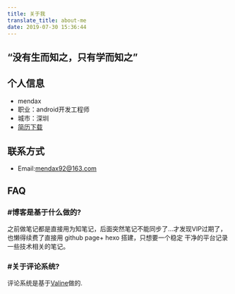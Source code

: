 ```yaml
---
title: 关于我
translate_title: about-me
date: 2019-07-30 15:36:44
---
```

## “没有生而知之，只有学而知之” 
## 个人信息 ##
- mendax
- 职业：android开发工程师
- 城市：深圳
- [简历下载](download/王伟忠_Android开发_4年_18503057940.doc)
## 联系方式 ##
- Email:mendax92@163.com
## FAQ ##
### &#35;博客是基于什么做的? 
之前做笔记都是直接用为知笔记，后面突然笔记不能同步了...才发现VIP过期了，也懒得续费了直接用 github page+ hexo 搭建，只想要一个稳定 干净的平台记录一些技术相关的笔记。
### &#35;关于评论系统? 
评论系统是基于[Valine](https://valine.js.org)做的.

